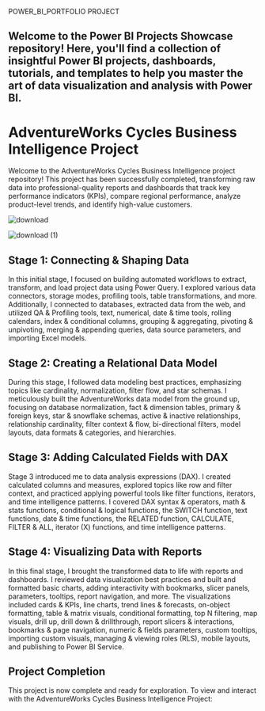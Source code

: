 POWER_BI_PORTFOLIO PROJECT

Welcome to the Power BI Projects Showcase repository! Here, you'll find a collection of insightful Power BI projects, dashboards, tutorials, and templates to help you master the art of data visualization and analysis with Power BI.
---

# AdventureWorks Cycles Business Intelligence Project

Welcome to the AdventureWorks Cycles Business Intelligence project repository! This project has been successfully completed, transforming raw data into professional-quality reports and dashboards that track key performance indicators (KPIs), compare regional performance, analyze product-level trends, and identify high-value customers.



![download](https://github.com/pallavi-2424/POWER_BI_PROJECTS/assets/144513254/ed951507-c1c9-48c7-b578-d579f0421c64)




![download (1)](https://github.com/pallavi-2424/POWER_BI_PROJECTS/assets/144513254/d72860d2-ac47-48f4-8266-537e3da4c8d3)


## Stage 1: Connecting & Shaping Data

In this initial stage, I focused on building automated workflows to extract, transform, and load project data using Power Query. I explored various data connectors, storage modes, profiling tools, table transformations, and more. Additionally, I connected to databases, extracted data from the web, and utilized QA & Profiling tools, text, numerical, date & time tools, rolling calendars, index & conditional columns, grouping & aggregating, pivoting & unpivoting, merging & appending queries, data source parameters, and importing Excel models.

## Stage 2: Creating a Relational Data Model

During this stage, I followed data modeling best practices, emphasizing topics like cardinality, normalization, filter flow, and star schemas. I meticulously built the AdventureWorks data model from the ground up, focusing on database normalization, fact & dimension tables, primary & foreign keys, star & snowflake schemas, active & inactive relationships, relationship cardinality, filter context & flow, bi-directional filters, model layouts, data formats & categories, and hierarchies.

## Stage 3: Adding Calculated Fields with DAX

Stage 3 introduced me to data analysis expressions (DAX). I created calculated columns and measures, explored topics like row and filter context, and practiced applying powerful tools like filter functions, iterators, and time intelligence patterns. I covered DAX syntax & operators, math & stats functions, conditional & logical functions, the SWITCH function, text functions, date & time functions, the RELATED function, CALCULATE, FILTER & ALL, iterator (X) functions, and time intelligence patterns.

## Stage 4: Visualizing Data with Reports

In this final stage, I brought the transformed data to life with reports and dashboards. I reviewed data visualization best practices and built and formatted basic charts, adding interactivity with bookmarks, slicer panels, parameters, tooltips, report navigation, and more. The visualizations included cards & KPIs, line charts, trend lines & forecasts, on-object formatting, table & matrix visuals, conditional formatting, top N filtering, map visuals, drill up, drill down & drillthrough, report slicers & interactions, bookmarks & page navigation, numeric & fields parameters, custom tooltips, importing custom visuals, managing & viewing roles (RLS), mobile layouts, and publishing to Power BI Service.

## Project Completion

This project is now complete and ready for exploration. To view and interact with the AdventureWorks Cycles Business Intelligence Project:


